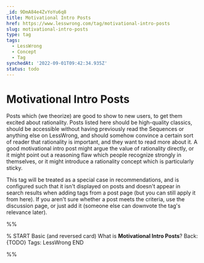 ```yaml
---
_id: 9DmA84e4ZvYoYu6q8
title: Motivational Intro Posts
href: https://www.lesswrong.com/tag/motivational-intro-posts
slug: motivational-intro-posts
type: tag
tags:
  - LessWrong
  - Concept
  - Tag
synchedAt: '2022-09-01T09:42:34.935Z'
status: todo
---
```


# Motivational Intro Posts

Posts which (we theorize) are good to show to new users, to get them excited about rationality. Posts listed here should be high-quality classics, should be accessible without having previously read the Sequences or anything else on LessWrong, and should somehow convince a certain sort of reader that rationality is important, and they want to read more about it. A good motivational intro post might argue the value of rationality directly, or it might point out a reasoning flaw which people recognize strongly in themselves, or it might introduce a rationality concept which is particularly sticky.

This tag will be treated as a special case in recommendations, and is configured such that it isn't displayed on posts and doesn't appear in search results when adding tags from a post page (but you can still apply it from here). If you aren't sure whether a post meets the criteria, use the discussion page, or just add it (someone else can downvote the tag's relevance later).


%%

% START
Basic (and reversed card)
What is **Motivational Intro Posts**?
Back: {TODO}
Tags: LessWrong
END

%%
	
